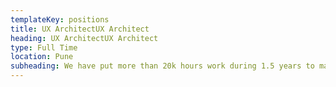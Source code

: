```yaml
---
templateKey: positions
title: UX ArchitectUX Architect
heading: UX ArchitectUX Architect
type: Full Time
location: Pune
subheading: We have put more than 20k hours work during 1.5 years to make sure Tekdi is the most unique website ever 
---
```


